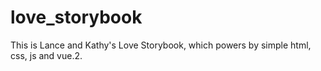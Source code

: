 # love_storybook
This is Lance and Kathy's Love Storybook, which powers by simple html, css, js and vue.2.

